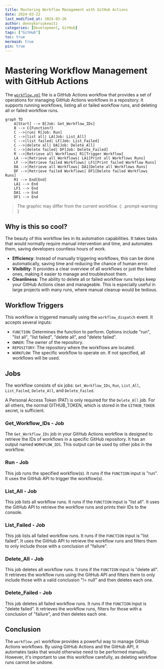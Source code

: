```yaml
---
title: Mastering Workflow Management with GitHub Actions
date: 2024-03-22
last_modified_at: 2024-03-26
author: dennykorsukewitz
categories: [Development, GitHub]
tags: ["GitHub"]
toc: true
mermaid: true
pin: true
---
```


# Mastering Workflow Management with GitHub Actions

The [`workflow.yml`](https://github.com/dennykorsukewitz/dennykorsukewitz/blob/dev/.github/workflows/workflow.yml) file is a GitHub Actions workflow that provides a set of operations for managing GitHub Actions workflows in a repository. It supports running workflows, listing all or failed workflow runs, and deleting all or failed workflow runs.

```mermaid
graph TD
    A[Start] --> B[Job: Get_Workflow_IDs]
    B --> C{Function?}
    C -->|run| R[Job: Run]
    C -->|list all| LA[Job: List_All]
    C -->|list failed| LF[Job: List_Failed]
    C -->|delete all| DA[Job: Delete_All]
    C -->|delete failed| DF[Job: Delete_Failed]
    R -->|Retrieve all Workflows| R1[Trigger Workflow]
    LA -->|Retrieve all Workflows| LA1[Print all Workflows Runs]
    LF -->|Retrieve failed Workflows| LF1[Print failed Workflow Runs]
    DA -->|Retrieve all Workflows| DA1[Delete all Workflows Runs]
    DF -->|Retrieve failed Workflows| DF1[Delete failed Workflows Runs]
    R1 --> End[End]
    LA1 --> End
    LF1 --> End
    DA1 --> End
    DF1 --> End
```

> The graphic may differ from the current workflow.
{: .prompt-warning }

## Why is this so cool?

The beauty of this workflow lies in its automation capabilities. It takes tasks that would normally require manual intervention and time, and automates them, saving developers countless hours of work.

- **Efficiency**: Instead of manually triggering workflows, this can be done automatically, saving time and reducing the chance of human error.
- **Visibility**: It provides a clear overview of all workflows or just the failed ones, making it easier to manage and troubleshoot them.
- **Cleanliness**: The ability to delete all or failed workflow runs helps keep your GitHub Actions clean and manageable. This is especially useful in large projects with many runs, where manual cleanup would be tedious.

## Workflow Triggers

This workflow is triggered manually using the `workflow_dispatch` event. It accepts several inputs:

- `FUNCTION`: Determines the function to perform. Options include "run", "list all", "list failed", "delete all", and "delete failed".
- `OWNER`: The owner of the repository.
- `REPOSITORY`: The repository where the workflows are located.
- `WORKFLOW`: The specific workflow to operate on. If not specified, all workflows will be used.

## Jobs

The workflow consists of six jobs: `Get_Workflow_IDs`, `Run`, `List_All`, `List_Failed`, `Delete_All`, and `Delete_Failed`.

A Personal Access Token (PAT) is only required for the `Delete_All` job. For all others, the normal GITHUB_TOKEN, which is stored in the `GITHUB_TOKEN` secret, is sufficient.

### Get_Workflow_IDs - Job

The `Get_Workflow_IDs` job in your GitHub Actions workflow is designed to retrieve the IDs of workflows in a specific GitHub repository.
It has an output named `WORKFLOW_IDS`. This output can be used by other jobs in the workflow.

### Run - Job

This job runs the specified workflow(s). It runs if the `FUNCTION` input is "run". It uses the GitHub API to trigger the workflow(s).

### List_All - Job

This job lists all workflow runs. It runs if the `FUNCTION` input is "list all". It uses the GitHub API to retrieve the workflow runs and prints their IDs to the console.

### List_Failed - Job

This job lists all failed workflow runs. It runs if the `FUNCTION` input is "list failed". It uses the GitHub API to retrieve the workflow runs and filters them to only include those with a conclusion of "failure".

### Delete_All - Job

This job deletes all workflow runs. It runs if the `FUNCTION` input is "delete all". It retrieves the workflow runs using the GitHub API and filters them to only include those with a valid conclusion "!= null" and then deletes each one.

### Delete_Failed - Job

This job deletes all failed workflow runs. It runs if the `FUNCTION` input is "delete failed". It retrieves the workflow runs, filters for those with a conclusion of "failure", and then deletes each one.

## Conclusion

The `workflow.yml` workflow provides a powerful way to manage GitHub Actions workflows. By using GitHub Actions and the GitHub API, it automates tasks that would otherwise need to be performed manually. However, it's important to use this workflow carefully, as deleting workflow runs cannot be undone.
